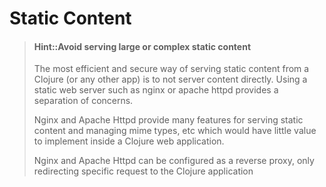 # Static Content


> #### Hint::Avoid serving large or complex static content
> The most efficient and secure way of serving static content from a Clojure (or any other app) is to not server content directly.  Using a static web server such as nginx or apache httpd provides a separation of concerns.
>
> Nginx and Apache Httpd provide many features for serving static content and managing mime types, etc which would have little value to implement inside a Clojure web application.
>
> Nginx and Apache Httpd can be configured as a reverse proxy, only redirecting specific request to the Clojure application

